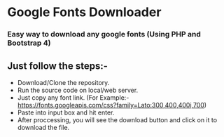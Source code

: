 # Google Fonts Downloader
### Easy way to download any google fonts (Using PHP and Bootstrap 4)


## Just follow the steps:-
* Download/Clone the repository.
* Run the source code on local/web server.
* Just copy any font link. (For Example:- https://fonts.googleapis.com/css?family=Lato:300,400,400i,700)
* Paste into input box and hit enter.
* After proccessing, you will see the download button and click on it to download the file.
  

